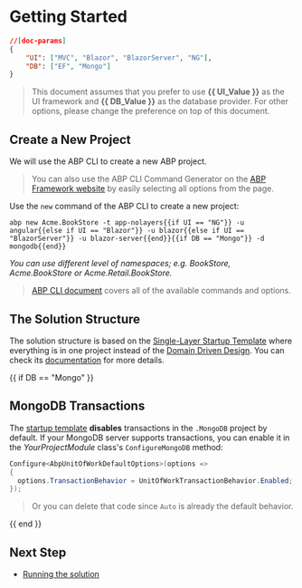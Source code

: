 # Getting Started

````json
//[doc-params]
{
    "UI": ["MVC", "Blazor", "BlazorServer", "NG"],
    "DB": ["EF", "Mongo"]
}
````

> This document assumes that you prefer to use **{{ UI_Value }}** as the UI framework and **{{ DB_Value }}** as the database provider. For other options, please change the preference on top of this document.

## Create a New Project

We will use the ABP CLI to create a new ABP project.

> You can also use the ABP CLI Command Generator on the [ABP Framework website](https://abp.io/get-started) by easily selecting all options from the page.

Use the `new` command of the ABP CLI to create a new project:

````shell
abp new Acme.BookStore -t app-nolayers{{if UI == "NG"}} -u angular{{else if UI == "Blazor"}} -u blazor{{else if UI == "BlazorServer"}} -u blazor-server{{end}}{{if DB == "Mongo"}} -d mongodb{{end}}
````

*You can use different level of namespaces; e.g. BookStore, Acme.BookStore or Acme.Retail.BookStore.* 

> [ABP CLI document](./CLI.md) covers all of the available commands and options.

## The Solution Structure

The solution structure is based on the [Single-Layer Startup Template](Startup-Templates/Application-Single-Layer.md) where everything is in one project instead of the [Domain Driven Design](Domain-Driven-Design.md). You can check its [documentation](Startup-Templates/Application-Single-Layer.md) for more details.

{{ if DB == "Mongo" }}

## MongoDB Transactions

The [startup template](Startup-Templates/Index.md) **disables** transactions in the `.MongoDB` project by default. If your MongoDB server supports transactions, you can enable it in the *YourProjectModule* class's `ConfigureMongoDB` method:

  ```csharp
Configure<AbpUnitOfWorkDefaultOptions>(options =>
{
	options.TransactionBehavior = UnitOfWorkTransactionBehavior.Enabled; //or UnitOfWorkTransactionBehavior.Auto
});
  ```

> Or you can delete that code since `Auto` is already the default behavior.

{{ end }}

## Next Step

* [Running the solution](Getting-Started-Running-Solution-Single-Layer.md)